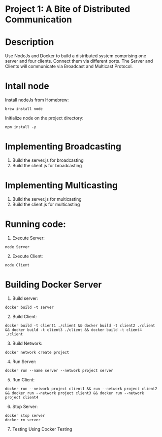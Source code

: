 # Project 1: A Bite of Distributed Communication

# Description
Use NodeJs and Docker to build a distributed system comprising one server and four clients. Connect them via different ports. The Server and Clients will communicate via Broadcast and Multicast Protocol. 

# Intall node
Install nodeJs from Homebrew:

``` brew install node ```

Initialize node on the project directory:

```npm install -y```

# Implementing Broadcasting
1. Build the server.js for broadcasting
2. Build the client.js for broadcasting

# Implementing Multicasting
1. Build the server.js for multicasting
2. Build the client.js for multicasting

# Running code:
1. Execute Server:
```
node Server
```
2. Execute Client:
```
node Client
```
   
# Building Docker Server
1. Build server:
```
docker build -t server
```
2. Build Client:
```
docker build -t client1 ./client && docker build -t client2 ./client && docker build -t client3 ./client && docker build -t client4 ./client
```
3. Build Network:
```
docker network create project 
```
4. Run Server:
```
docker run --name server --network project server
```
5. Run Client:
```
docker run --network project client1 && run --network project client2 && docker run --network project client3 && docker run --network project client4
```
6. Stop Server:
```
docker stop server
docker rm server
```

7. Testing
Using Docker Testing

